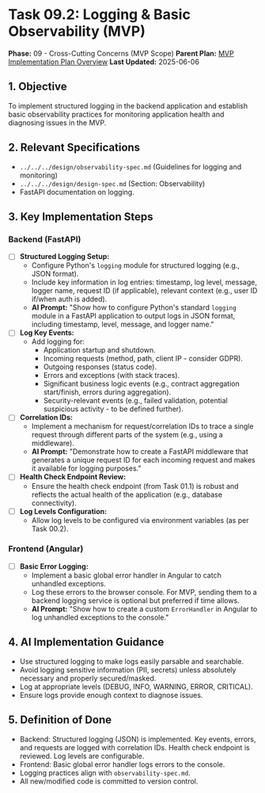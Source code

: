 # Task 09.2: Logging & Basic Observability (MVP)

**Phase:** 09 - Cross-Cutting Concerns (MVP Scope)
**Parent Plan:** [MVP Implementation Plan Overview](../00-mvp-implementation-plan-overview.md)
**Last Updated:** 2025-06-06

## 1. Objective

To implement structured logging in the backend application and establish basic observability practices for monitoring application health and diagnosing issues in the MVP.

## 2. Relevant Specifications

*   `../../../design/observability-spec.md` (Guidelines for logging and monitoring)
*   `../../../design/design-spec.md` (Section: Observability)
*   FastAPI documentation on logging.

## 3. Key Implementation Steps

### Backend (FastAPI)
*   [ ] **Structured Logging Setup:**
    *   Configure Python's `logging` module for structured logging (e.g., JSON format).
    *   Include key information in log entries: timestamp, log level, message, logger name, request ID (if applicable), relevant context (e.g., user ID if/when auth is added).
    *   **AI Prompt:** "Show how to configure Python's standard `logging` module in a FastAPI application to output logs in JSON format, including timestamp, level, message, and logger name."
*   [ ] **Log Key Events:**
    *   Add logging for:
        *   Application startup and shutdown.
        *   Incoming requests (method, path, client IP - consider GDPR).
        *   Outgoing responses (status code).
        *   Errors and exceptions (with stack traces).
        *   Significant business logic events (e.g., contract aggregation start/finish, errors during aggregation).
        *   Security-relevant events (e.g., failed validation, potential suspicious activity - to be defined further).
*   [ ] **Correlation IDs:**
    *   Implement a mechanism for request/correlation IDs to trace a single request through different parts of the system (e.g., using a middleware).
    *   **AI Prompt:** "Demonstrate how to create a FastAPI middleware that generates a unique request ID for each incoming request and makes it available for logging purposes."
*   [ ] **Health Check Endpoint Review:**
    *   Ensure the health check endpoint (from Task 01.1) is robust and reflects the actual health of the application (e.g., database connectivity).
*   [ ] **Log Levels Configuration:**
    *   Allow log levels to be configured via environment variables (as per Task 00.2).

### Frontend (Angular)
*   [ ] **Basic Error Logging:**
    *   Implement a basic global error handler in Angular to catch unhandled exceptions.
    *   Log these errors to the browser console. For MVP, sending them to a backend logging service is optional but preferred if time allows.
    *   **AI Prompt:** "Show how to create a custom `ErrorHandler` in Angular to log unhandled exceptions to the console."

## 4. AI Implementation Guidance

*   Use structured logging to make logs easily parsable and searchable.
*   Avoid logging sensitive information (PII, secrets) unless absolutely necessary and properly secured/masked.
*   Log at appropriate levels (DEBUG, INFO, WARNING, ERROR, CRITICAL).
*   Ensure logs provide enough context to diagnose issues.

## 5. Definition of Done

*   Backend: Structured logging (JSON) is implemented. Key events, errors, and requests are logged with correlation IDs. Health check endpoint is reviewed. Log levels are configurable.
*   Frontend: Basic global error handler logs errors to the console.
*   Logging practices align with `observability-spec.md`.
*   All new/modified code is committed to version control.
